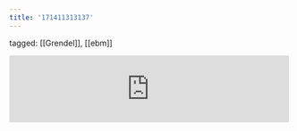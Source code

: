 ```yaml
---
title: '171411313137'
---
```

tagged: [[Grendel]], [[ebm]]
<iframe allowtransparency="true" class="bandcamp_audio_player" frameborder="0" height="120" src="https://bandcamp.com/EmbeddedPlayer/size=medium/bgcol=ffffff/linkcol=0687f5/notracklist=true/transparent=true/track=1112432166/" width="500"></iframe>